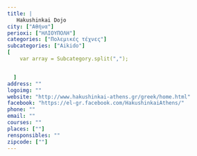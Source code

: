 ```yaml
---
title: |
   Hakushinkai Dojo
city: ["Αθήνα"]
perioxi: ["ΗΛΙΟΥΠΟΛΗ"]
categories: ["Πολεμικές τέχνες"]
subcategories: ["Aikido"]
[  
	var array = Subcategory.split(",");


  ]
address: ""
logoimg: ""
website: "http://www.hakushinkai-athens.gr/greek/home.html"
facebook: "https://el-gr.facebook.com/HakushinkaiAthens/"
phone: ""
email: ""
courses: ""
places: [""]
rensponsibles: ""
zipcode: [""]
---
```




